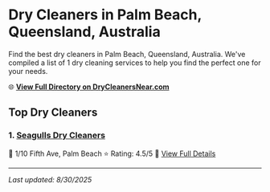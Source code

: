 # Dry Cleaners in Palm Beach, Queensland, Australia

Find the best dry cleaners in Palm Beach, Queensland, Australia. We've compiled a list of 1 dry cleaning services to help you find the perfect one for your needs.

🌐 **[View Full Directory on DryCleanersNear.com](https://drycleanersnear.com/city/Australia/Queensland/Palm%20Beach)**

## Top Dry Cleaners

### 1. [Seagulls Dry Cleaners](https://drycleanersnear.com/dryCleaner/68aa73b939cc7c0899005dbd/seagulls-dry-cleaners)
📍 1/10 Fifth Ave, Palm Beach
⭐ Rating: 4.5/5
🔗 [View Full Details](https://drycleanersnear.com/dryCleaner/68aa73b939cc7c0899005dbd/seagulls-dry-cleaners)


---

*Last updated: 8/30/2025*
